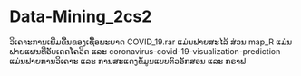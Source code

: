 # Data-Mining_2cs2

ວິເຄາະການເພີ່ມຂື້ນຂອງເຊື້ອພະຍາດ COVID_19.rar ແມ່ນຟາຍສະໄລ້ 
ສ່ວນ map_R ແມ່ນຟາຍແຜນທີ່ອັບເດດໂຄວິດ 
ແລະ 
coronavirus-covid-19-visualization-prediction ແມ່ນຟາຍການວິເຄາະ ແລະ ການສະແດງຂໍ້ມູນແບບຕົວອັກສອນ ແລະ ກຣາຟ
